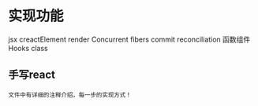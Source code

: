# 实现功能
 jsx
 creactElement
 render
 Concurrent
 fibers
 commit
 reconciliation
 函数组件
 Hooks
 class

 ## 手写react
    文件中有详细的注释介绍，每一步的实现方式！